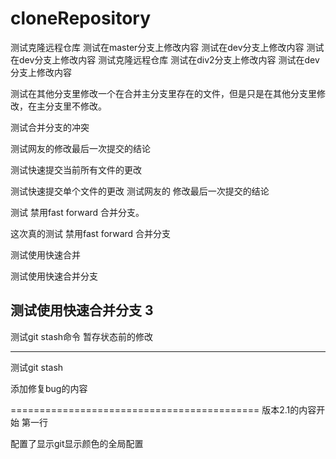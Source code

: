 # cloneRepository
测试克隆远程仓库 
测试在master分支上修改内容 
测试在dev分支上修改内容 
测试在dev分支上修改内容 
测试克隆远程仓库
测试在div2分支上修改内容
测试在dev分支上修改内容

测试在其他分支里修改一个在合并主分支里存在的文件，但是只是在其他分支里修改，在主分支里不修改。

测试合并分支的冲突
 
测试网友的修改最后一次提交的结论

测试快速提交当前所有文件的更改

测试快速提交单个文件的更改 
测试网友的   修改最后一次提交的结论

 

测试 禁用fast forward 合并分支。

这次真的测试 禁用fast forward 合并分支

测试使用快速合并 

测试使用快速合并分支

测试使用快速合并分支    3 
--------------------------------------
测试git stash命令
暂存状态前的修改



--------------------------------------
测试git stash

添加修复bug的内容


===========================================
版本2.1的内容开始
第一行

配置了显示git显示颜色的全局配置


